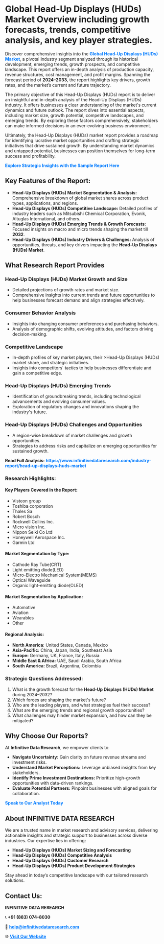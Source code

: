 <h1>Global Head-Up Displays (HUDs) Market Overview including growth forecasts, trends, competitive analysis, and key player strategies.</h1>
<p>
Discover comprehensive insights into the 
<a href="https://www.infinitivedataresearch.com/industry-report/head-up-displays-huds-market" rel="dofollow" style="color: #007BFF; text-decoration: none;"><strong>Global Head-Up Displays (HUDs) Market</strong></a>, a pivotal industry segment analyzed through its historical development, emerging trends, growth prospects, and competitive landscape. This report offers an in-depth analysis of production capacity, revenue structures, cost management, and profit margins. Spanning the forecast period of <strong>2024–2033</strong>, the report highlights key drivers, growth rates, and the market’s current and future trajectory.
</p>
<p>
The primary objective of this Head-Up Displays (HUDs) report is to deliver an insightful and in-depth analysis of the Head-Up Displays (HUDs) industry. It offers businesses a clear understanding of the market's current dynamics and future outlook. The report dives into essential aspects, including market size, growth potential, competitive landscapes, and emerging trends. By exploring these factors comprehensively, stakeholders can make informed decisions in an ever-evolving business environment.
</p>
<p>
Ultimately, the Head-Up Displays (HUDs) market report provides a roadmap for identifying lucrative market opportunities and crafting strategic initiatives that drive sustained growth. By understanding market dynamics and untapped potential, businesses can position themselves for long-term success and profitability.
</p>
<p>
<a href="https://www.infinitivedataresearch.com/request-sample/reportId=106207" style="color: #007BFF; text-decoration: none;"><strong>Explore Strategic Insights with the Sample Report Here</strong></a>
</p>

<h2>Key Features of the Report:</h2>
<ul>
<li><strong>Head-Up Displays (HUDs) Market Segmentation & Analysis:</strong> Comprehensive breakdown of global market shares across product types, applications, and regions.</li>
<li><strong>Head-Up Displays (HUDs) Competitive Landscape:</strong> Detailed profiles of industry leaders such as Mitsubishi Chemical Corporation, Evonik, Altuglas International, and others.</li>
<li><strong>Head-Up Displays (HUDs) Emerging Trends & Growth Forecasts:</strong> Focused insights on macro and micro trends shaping the market till <strong>2032</strong>.</li>
<li><strong>Head-Up Displays (HUDs) Industry Drivers & Challenges:</strong> Analysis of opportunities, threats, and key drivers impacting the <strong>Head-Up Displays (HUDs) Market</strong>.</li>
</ul>

<h2>What Research Report Provides</h2>
<h3>Head-Up Displays (HUDs) Market Growth and Size</h3>
<ul>
<li>Detailed projections of growth rates and market size.</li>
<li>Comprehensive insights into current trends and future opportunities to help businesses forecast demand and align strategies effectively.</li>
</ul>

<h3>Consumer Behavior Analysis</h3>
<ul>
<li>Insights into changing consumer preferences and purchasing behaviors.</li>
<li>Analysis of demographic shifts, evolving attitudes, and factors driving decision-making.</li>
</ul>

<h3>Competitive Landscape</h3>
<ul>
<li>In-depth profiles of key market players, their >Head-Up Displays (HUDs) market share, and strategic initiatives.</li>
<li>Insights into competitors' tactics to help businesses differentiate and gain a competitive edge.</li>
</ul>

<h3>Head-Up Displays (HUDs) Emerging Trends</h3>
<ul>
<li>Identification of groundbreaking trends, including technological advancements and evolving consumer values.</li>
<li>Exploration of regulatory changes and innovations shaping the industry's future.</li>
</ul>

<h3>Head-Up Displays (HUDs) Challenges and Opportunities</h3>
<ul>
<li>A region-wise breakdown of market challenges and growth opportunities.</li>
<li>Strategies to address risks and capitalize on emerging opportunities for sustained growth.</li>
</ul>
<p><strong>Read Full Analysis:</strong> <a href="https://www.infinitivedataresearch.com/industry-report/head-up-displays-huds-market" rel="dofollow" style="color: #007BFF; text-decoration: none;"><strong>https://www.infinitivedataresearch.com/industry-report/head-up-displays-huds-market</strong></a></p>
<h3>Research Highlights:</h3>
<h4>Key Players Covered in the Report:</h4>
<ul><li>Visteon group</li><li>Toshiba corporation</li><li>Thales Sa</li><li>Robert Bosch</li><li>Rockwell Collins Inc.</li><li>Micro vision Inc.</li><li>Nippon Seiki Co Ltd</li><li>Honeywell Aerospace Inc.</li><li>Garmin Ltd</li></ul>
<h4>Market Segmentation by Type:</h4>
<ul><li>Cathode Ray Tube(CRT)</li><li>Light emitting diode(LED)</li><li>Micro-Electro Mechanical System(MEMS)</li><li>Optical Waveguide</li><li>Organic light-emitting diode(OLED)</li></ul>
<h4>Market Segmentation by Application:</h4>
<ul><li>Automotive</li><li>Aviation</li><li>Wearables</li><li>Other</li></ul>

<h4>Regional Analysis:</h4>
<ul>
<li><strong>North America:</strong> United States, Canada, Mexico</li>
<li><strong>Asia-Pacific:</strong> China, Japan, India, Southeast Asia</li>
<li><strong>Europe:</strong> Germany, UK, France, Italy, Russia</li>
<li><strong>Middle East & Africa:</strong> UAE, Saudi Arabia, South Africa</li>
<li><strong>South America:</strong> Brazil, Argentina, Colombia</li>
</ul>

<h3>Strategic Questions Addressed:</h3>
<ol>
<li>What is the growth forecast for the <strong>Head-Up Displays (HUDs) Market</strong> during 2024–2032?</li>
<li>Which forces are shaping the market's future?</li>
<li>Who are the leading players, and what strategies fuel their success?</li>
<li>What are the emerging trends and regional growth opportunities?</li>
<li>What challenges may hinder market expansion, and how can they be mitigated?</li>
</ol>

<h2>Why Choose Our Reports?</h2>
<p>At <strong>Infinitive Data Research</strong>, we empower clients to:</p>
<ul>
<li><strong>Navigate Uncertainty:</strong> Gain clarity on future revenue streams and investment risks.</li>
<li><strong>Understand Market Perceptions:</strong> Leverage unbiased insights from key stakeholders.</li>
<li><strong>Identify Prime Investment Destinations:</strong> Prioritize high-growth opportunities with data-driven rankings.</li>
<li><strong>Evaluate Potential Partners:</strong> Pinpoint businesses with aligned goals for collaboration.</li>
</ul>
<p><a href="https://www.infinitivedataresearch.com/industry-report/head-up-displays-huds-market" rel="dofollow" style="color: #007BFF; text-decoration: none;"><strong>Speak to Our Analyst Today</strong></a></p>

<h2>About INFINITIVE DATA RESEARCH</h2>
<p>We are a trusted name in market research and advisory services, delivering actionable insights and strategic support to businesses across diverse industries. Our expertise lies in offering:</p>
<ul>
<li><strong>Head-Up Displays (HUDs) Market Sizing and Forecasting</strong></li>
<li><strong>Head-Up Displays (HUDs) Competitive Analysis</strong></li>
<li><strong>Head-Up Displays (HUDs) Customer Research</strong></li>
<li><strong>Head-Up Displays (HUDs) Product Development Strategies</strong></li>
</ul>
<p>Stay ahead in today’s competitive landscape with our tailored research solutions.</p>

<h2>Contact Us:</h2>
<p><strong>INFINITIVE DATA RESEARCH</strong></p>
<p>📞 <strong>+91 (883) 074-8030</strong></p>
<p>📧 <strong><a href="mailto:help@infinitivedataresearch.com" style="color: #007BFF;">help@infinitivedataresearch.com</a></strong></p>
<p>🌐 <strong><a href="https://www.infinitivedataresearch.com" rel="dofollow" style="color: #007BFF;">Visit Our Website</a></strong></p>